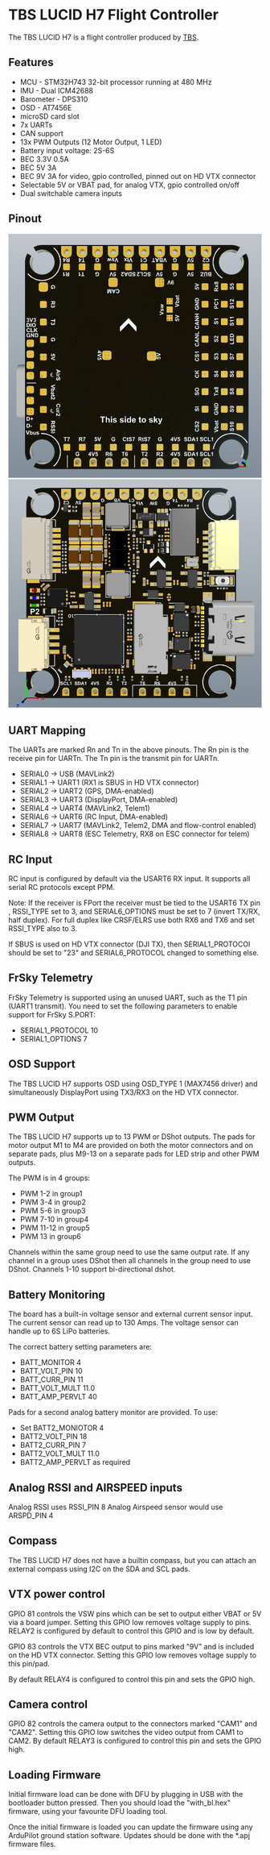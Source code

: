 # TBS LUCID H7 Flight Controller

The TBS LUCID H7 is a flight controller produced by [TBS](https://www.team-blacksheep.com/).

## Features

 - MCU - STM32H743 32-bit processor running at 480 MHz
 - IMU - Dual ICM42688
 - Barometer - DPS310
 - OSD - AT7456E
 - microSD card slot
 - 7x UARTs
 - CAN support
 - 13x PWM Outputs (12 Motor Output, 1 LED)
 - Battery input voltage: 2S-6S
 - BEC 3.3V 0.5A
 - BEC 5V 3A
 - BEC 9V 3A for video, gpio controlled, pinned out on HD VTX connector
 - Selectable 5V or VBAT pad, for analog VTX, gpio controlled on/off
 - Dual switchable camera inputs

## Pinout

![TBS LUCID H7 Board Top](Top.png "TBS LUCID H7 Top")
![TBS LUCID H7 Board Bottom](Bottom.png "TBS LUCID H7 Bottom")

## UART Mapping

The UARTs are marked Rn and Tn in the above pinouts. The Rn pin is the
receive pin for UARTn. The Tn pin is the transmit pin for UARTn.

 - SERIAL0 -> USB (MAVLink2)
 - SERIAL1 -> UART1 (RX1 is SBUS in HD VTX connector)
 - SERIAL2 -> UART2 (GPS, DMA-enabled)
 - SERIAL3 -> UART3 (DisplayPort, DMA-enabled)
 - SERIAL4 -> UART4 (MAVLink2, Telem1)
 - SERIAL6 -> UART6 (RC Input, DMA-enabled)
 - SERIAL7 -> UART7 (MAVLink2, Telem2, DMA and flow-control enabled)
 - SERIAL8 -> UART8 (ESC Telemetry, RX8 on ESC connector for telem)

## RC Input

RC input is configured by default via the USART6 RX input. It supports all serial RC protocols except PPM.

Note: If the receiver is FPort the receiver must be tied to the USART6 TX pin , RSSI_TYPE set to 3,
and SERIAL6_OPTIONS must be set to 7 (invert TX/RX, half duplex). For full duplex like CRSF/ELRS use both
RX6 and TX6 and set RSSI_TYPE also to 3.
 
If SBUS is used on HD VTX connector (DJI TX), then SERIAL1_PROTOCOl should be set to "23" and SERIAL6_PROTOCOL changed to something else.

## FrSky Telemetry
 
FrSky Telemetry is supported using an unused UART, such as the T1 pin (UART1 transmit).
You need to set the following parameters to enable support for FrSky S.PORT:
 
  - SERIAL1_PROTOCOL 10
  - SERIAL1_OPTIONS 7
  
## OSD Support

The TBS LUCID H7 supports OSD using OSD_TYPE 1 (MAX7456 driver) and simultaneously DisplayPort using TX3/RX3 on the HD VTX connector.

## PWM Output

The TBS LUCID H7 supports up to 13 PWM or DShot outputs. The pads for motor output
M1 to M4 are provided on both the motor connectors and on separate pads, plus
M9-13 on a separate pads for LED strip and other PWM outputs.

The PWM is in 4 groups:

 - PWM 1-2   in group1
 - PWM 3-4   in group2
 - PWM 5-6   in group3
 - PWM 7-10  in group4
 - PWM 11-12 in group5
 - PWM 13    in group6

Channels within the same group need to use the same output rate. If
any channel in a group uses DShot then all channels in the group need
to use DShot. Channels 1-10 support bi-directional dshot.

## Battery Monitoring

The board has a built-in voltage sensor and external current sensor input. The current
sensor can read up to 130 Amps. The voltage sensor can handle up to 6S
LiPo batteries.

The correct battery setting parameters are:

 - BATT_MONITOR 4
 - BATT_VOLT_PIN 10
 - BATT_CURR_PIN 11
 - BATT_VOLT_MULT 11.0
 - BATT_AMP_PERVLT 40

Pads for a second analog battery monitor are provided. To use:

- Set BATT2_MONIOTOR 4
- BATT2_VOLT_PIN 18
- BATT2_CURR_PIN 7
- BATT2_VOLT_MULT 11.0
- BATT2_AMP_PERVLT as required

## Analog RSSI and AIRSPEED inputs

Analog RSSI uses RSSI_PIN 8
Analog Airspeed sensor would use ARSPD_PIN 4

## Compass

The TBS LUCID H7 does not have a builtin compass, but you can attach an external compass using I2C on the SDA and SCL pads.

## VTX power control

GPIO 81 controls the VSW pins which can be set to output either VBAT or 5V via a board jumper. Setting this GPIO low removes voltage supply to pins. RELAY2 is configured by default to control this GPIO and is low by default.

GPIO 83 controls the VTX BEC output to pins marked "9V" and is included on the HD VTX connector. Setting this GPIO low removes voltage supply to this pin/pad.

By default RELAY4 is configured to control this pin and sets the GPIO high.

## Camera control

GPIO 82 controls the camera output to the connectors marked "CAM1" and "CAM2". Setting this GPIO low switches the video output from CAM1 to CAM2. By default RELAY3 is configured to control this pin and sets the GPIO high.

## Loading Firmware

Initial firmware load can be done with DFU by plugging in USB with the
bootloader button pressed. Then you should load the "with_bl.hex"
firmware, using your favourite DFU loading tool.

Once the initial firmware is loaded you can update the firmware using
any ArduPilot ground station software. Updates should be done with the
\*.apj firmware files.
